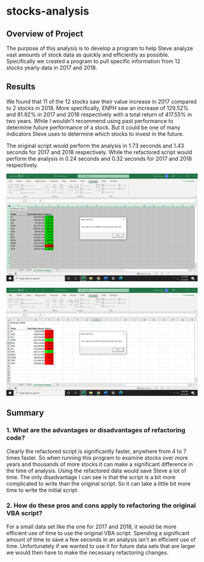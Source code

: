 # stocks-analysis

## Overview of Project

The purpose of this analysis is to develop a program to help Steve analyze vast amounts of stock data as quickly and efficiently as possible. Specifically we created a program to pull specific information from 12 stocks yearly data in 2017 and 2018.

## Results 

We found that 11 of the 12 stocks saw their value increase in 2017 compared to 2 stocks in 2018. More specifically, ENPH saw an increase of 129.52% and 81.92% in 2017 and 2018 respectively with a total return of 417.55% in two years. While I wouldn't recommend using past performance to determine future performance of a stock. But it could be one of many indicators Steve uses to determine which stocks to invest in the future.

The original script would perform the analysis in 1.73 seconds and 1.43 seconds for 2017 and 2018 respectively. While the refactored script would perform the analysis in 0.24 seconds and 0.32 seconds for 2017 and 2018 respectively. 

![2017 Stock Analysis](Resources/VBA_Challenge_2017.png)

![2018 Stock Analysis](Resources/VBA_Challenge_2018.png)

## Summary

### 1. What are the advantages or disadvantages of refactoring code?

Clearly the refactored script is significantly faster, anywhere from 4 to 7 times faster. So when running this program to examine stocks over more years and thousands of more stocks it can make a significant difference in the time of analysis. Using the refactored data would save Steve a lot of time. The only disadvantage I can see is that the script is a bit more complicated to write than the original script. So it can take a little bit more time to write the initial script.

### 2. How do these pros and cons apply to refactoring the original VBA script?

For a small data set like the one for 2017 and 2018, it would be more efficient use of time to use the original VBA script. Spending a significant amount of time to save a few seconds in an analysis isn't an efficient use of time. Unfortunately if we wanted to use it for future data sets that are larger we would then have to make the necessary refactoring changes.
